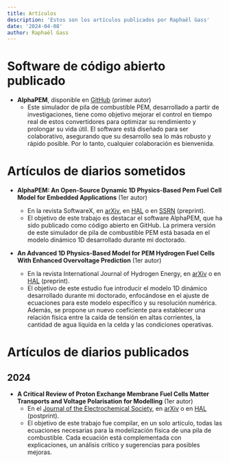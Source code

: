 ```yaml
---
title: Artículos
description: 'Estos son los artículos publicados por Raphaël Gass'
date: '2024-04-08'
author: Raphaël Gass
---
```


# Software de código abierto publicado
- **AlphaPEM**, disponible en [GitHub](https://github.com/gassraphael/AlphaPEM) (primer autor)
    - Este simulador de pila de combustible PEM, desarrollado a partir de investigaciones, tiene como objetivo mejorar el control en tiempo real de estos convertidores para optimizar su rendimiento y prolongar su vida útil. El software está diseñado para ser colaborativo, asegurando que su desarrollo sea lo más robusto y rápido posible. Por lo tanto, cualquier colaboración es bienvenida.
    
# Artículos de diarios sometidos
- **AlphaPEM: An Open-Source Dynamic 1D Physics-Based Pem Fuel Cell Model for Embedded Applications** (1er autor)
    - En la revista SoftwareX, en [arXiv](https://doi.org/10.48550/arXiv.2407.12373), en [HAL](https://hal.science/hal-04647829) o en [SSRN](http://ssrn.com/abstract=4946674) (preprint).
    - El objetivo de este trabajo es destacar el software AlphaPEM, que ha sido publicado como código abierto en GitHub. La primera versión de este simulador de pila de combustible PEM está basada en el modelo dinámico 1D desarrollado durante mi doctorado.

- **An Advanced 1D Physics-Based Model for PEM Hydrogen Fuel Cells With Enhanced Overvoltage Prediction** (1er autor)
    - En la revista International Journal of Hydrogen Energy, en [arXiv](https://doi.org/10.48550/arXiv.2404.07508) o en [HAL](https://hal.science/hal-04530852) (preprint).
    - El objetivo de este estudio fue introducir el modelo 1D dinámico desarrollado durante mi doctorado, enfocándose en el ajuste de ecuaciones para este modelo específico y su resolución numérica. Además, se propone un nuevo coeficiente para establecer una relación física entre la caída de tensión en altas corrientes, la cantidad de agua líquida en la celda y las condiciones operativas.
    
# Artículos de diarios publicados
## 2024
- **A Critical Review of Proton Exchange Membrane Fuel Cells Matter Transports and Voltage Polarisation for Modelling** (1er autor)
    - En el [Journal of the Electrochemical Society](https://doi.org/10.1149/1945-7111/ad305a), en [arXiv](https://arxiv.org/abs/2410.13323) o en [HAL](https://hal.science/hal-04493419) (postprint).
    - El objetivo de este trabajo fue compilar, en un solo artículo, todas las ecuaciones necesarias para la modelización física de una pila de combustible. Cada ecuación está complementada con explicaciones, un análisis crítico y sugerencias para posibles mejoras.






